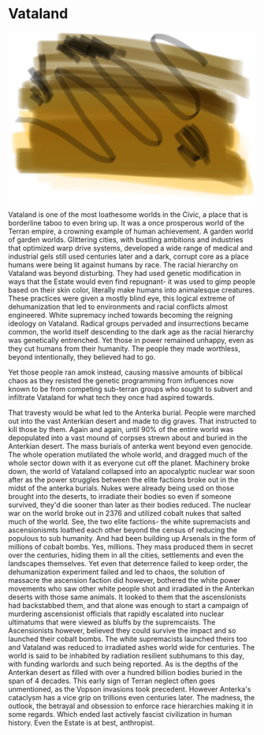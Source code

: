 # Vataland

![No Just No](/Stellar_Abyss_Setting_Bible/Photo_Directory/Vataland.JPG "No Just No")

Vataland is one of the most loathesome worlds in the Civic, a place that is borderline taboo to even bring up.  It was a once prosperous world of the Terran empire, a crowning example of human achievement.  A garden world of garden worlds.  Glittering cities, with bustling ambitions and industries that optimized warp drive systems, developed a wide range of medical and industrial gels still used centuries later and a dark, corrupt core as a place humans were being lit against humans by race.  The racial hierarchy on Vataland was beyond disturbing.  They had used genetic modification in ways that the Estate would even find repugnant- it was used to gimp people based on their skin color, literally make humans into animalesque creatures.  These practices were given a mostly blind eye, this logical extreme of dehumanization that led to environments and racial conflicts almost engineered.  White supremacy inched towards becoming the reigning ideology on Vataland.  Radical groups pervaded and insurrections became common, the world itself descending to the dark age as the racial hierarchy was genetically entrenched.  Yet those in power remained unhappy, even as they cut humans from their humanity.  The people they made worthless, beyond intentionally, they believed had to go.

Yet those people ran amok instead, causing massive amounts of biblical chaos as they resisted the genetic programming from influences now known to be from competing sub-terran groups who sought to subvert and infiltrate Vataland for what tech they once had aspired towards.  

That travesty would be what led to the Anterka burial.  People were marched out into the vast Anterkian desert and made to dig graves.  That instructed to kill those by them.  Again and again, until 90% of the entire world was depopulated into a vast mound of corpses strewn about and buried in the Anterkian desert.  The mass burials of anterka went beyond even genocide.  The whole operation mutilated the whole world, and dragged much of the whole sector down with it as everyone cut off the planet.  Machinery broke down, the world of Vataland collapsed into an apocalyptic nuclear war soon after as the power struggles between the elite factions broke out in the midst of the anterka burials.  Nukes were already being used on those brought into the deserts, to irradiate their bodies so even if someone survived, they'd die sooner than later as their bodies reduced.  The nuclear war on the world broke out in 2376 and utilized cobalt nukes that salted much of the world.  See, the two elite factions- the white supremacists and ascensionismts loathed each other beyond the census of reducing the populous to sub humanity.  And had been building up Arsenals in the form of millions of cobalt bombs.  Yes, millions.  They mass produced them in secret over the centuries, hiding them in all the cities, settlements and even the landscapes themselves.  Yet even that deterrence failed to keep order, the dehumanization experiment failed and led to chaos, the solution of massacre the ascension faction did however, bothered the white power movements who saw other white people shot and irradiated in the Anterkan deserts with those same animals.  It looked to them that the ascenslonists had backstabbed them, and that alone was enough to start a campaign of murdering ascensionist officials that rapidly escalated into nuclear ultimatums that were viewed as bluffs by the supremcaists.  The Ascensionists however, believed they could survive the impact and so launched their cobalt bombs.  The white supremacists launched theirs too and Vataland was reduced to irradiated ashes world wide for centuries.   The world is said to be inhabited by radiation resilient subhumans to this day, with funding warlords and such being reported.  As is the depths of the Anterkan desert as filled with over a hundred billion bodies buried in the span of 4 decades.  This early sign of Terran neglect often goes unmentioned, as the Vopson invasions took precedent.  However Anterka's cataclysm has a vice grip on trillions even centuries later.  The madness, the outlook, the betrayal and obsession to enforce race hierarchies making it in some regards. Which ended last actively fascist civilization in human history.   Even the Estate is at best, anthropist.
